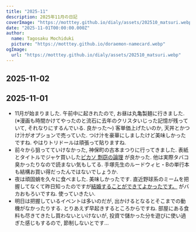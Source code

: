 ```yaml
---
title: "2025-11"
description: 2025年11月の日記
coverImage: "https://motttey.github.io/dialy/assets/202510_matsuri.webp"
date: "2025-11-01T00:00:00.000Z"
author:
  name: Tagosaku Mochiduki
  picture: "https://motttey.github.io/doraemon-namecard.webp"
ogImage:
  url: "https://motttey.github.io/dialy/assets/202510_matsuri.webp"
---
```


## 2025-11-02

## 2025-11-01
- 11月が始まりました. 午前中に起きれたので, お昼は丸亀製麺に行きました. (※漫画も時間かけてやったのと流石に去年のクリスタいじった記憶が残っていて, それなりにするんでいる. 良かった〜) 客単価上げたいのか, 天丼とかつけ汁がオプションで売っていた. つけ汁を豪華にしましたけど美味しかったですね. やはりトリドールは頑張って貼りますね.
- 前々から狙ってていけなかった, 神保町の古本まつりに行ってきました. 表紙とタイトルでジャケ買いした[ピカソ 剽窃の論理](https://www.amazon.co.jp/dp/448008178X) が良かった. 他は実際タバコ臭かったりなので読まない気もしてる. 手塚先生のルードウィヒ・Bの単行本も結構お買い得だったんではないでしょうか. 
- 夜は頑固蛸を久々に食べました. 美味しかったです. 直近野球系のミームを把握してなくて昨日知ったのですが[結婚することができてよかったです。](https://x.com/TigersDreamlink/status/1479619444356038658) がバカおもろいですね. 使っていきたい.
- 明日は把握しているイベントは多いのだが, 出かけるとなるとそこまでの動機がなかったりする. とりあえず早起きするところからですね. 部屋にある食料も尽きてきたし買わないといけないが, 投資で儲かった分を遊びに使い過ぎた感じもするので, 節制しないとです...
